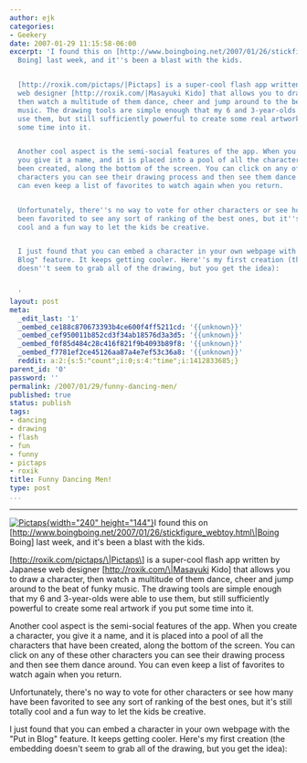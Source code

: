 ```yaml
---
author: ejk
categories:
- Geekery
date: 2007-01-29 11:15:58-06:00
excerpt: 'I found this on [http://www.boingboing.net/2007/01/26/stickfigure_webtoy.html|Boing
  Boing] last week, and it''s been a blast with the kids.


  [http://roxik.com/pictaps/|Pictaps] is a super-cool flash app written by Japanese
  web designer [http://roxik.com/|Masayuki Kido] that allows you to draw a character,
  then watch a multitude of them dance, cheer and jump around to the beat of funky
  music. The drawing tools are simple enough that my 6 and 3-year-olds were able to
  use them, but still sufficiently powerful to create some real artwork if you put
  some time into it.


  Another cool aspect is the semi-social features of the app. When you create a character,
  you give it a name, and it is placed into a pool of all the characters that have
  been created, along the bottom of the screen. You can click on any of these other
  characters you can see their drawing process and then see them dance around. You
  can even keep a list of favorites to watch again when you return.


  Unfortunately, there''s no way to vote for other characters or see how many have
  been favorited to see any sort of ranking of the best ones, but it''s still totally
  cool and a fun way to let the kids be creative.


  I just found that you can embed a character in your own webpage with the "Put in
  Blog" feature. It keeps getting cooler. Here''s my first creation (the embedding
  doesn''t seem to grab all of the drawing, but you get the idea):


  '
layout: post
meta:
  _edit_last: '1'
  _oembed_ce188c870673393b4ce600f4ff5211cd: '{{unknown}}'
  _oembed_cef950011b852cd3f34ab18576d3a3d5: '{{unknown}}'
  _oembed_f0f85d484c28c416f821f9b4093b89f8: '{{unknown}}'
  _oembed_f7781ef2ce45126aa87a4e7ef53c36a8: '{{unknown}}'
  reddit: a:2:{s:5:"count";i:0;s:4:"time";i:1412833685;}
parent_id: '0'
password: ''
permalink: /2007/01/29/funny-dancing-men/
published: true
status: publish
tags:
- dancing
- drawing
- flash
- fun
- funny
- pictaps
- roxik
title: Funny Dancing Men!
type: post
...
```

---

[![Pictaps](%7B%7B%20site.baseurl%20%7D%7D/assets/2007/01/373407152_8fe6f26574_m.jpg){width="240" height="144"}](http://www.flickr.com/photos/ejk/373407152/ "Photo Sharing")I found this on \[http://www.boingboing.net/2007/01/26/stickfigure_webtoy.html\|Boing Boing\] last week, and it's been a blast with the kids.

\[http://roxik.com/pictaps/\|Pictaps\] is a super-cool flash app written by Japanese web designer \[http://roxik.com/\|Masayuki Kido\] that allows you to draw a character, then watch a multitude of them dance, cheer and jump around to the beat of funky music. The drawing tools are simple enough that my 6 and 3-year-olds were able to use them, but still sufficiently powerful to create some real artwork if you put some time into it.

Another cool aspect is the semi-social features of the app. When you create a character, you give it a name, and it is placed into a pool of all the characters that have been created, along the bottom of the screen. You can click on any of these other characters you can see their drawing process and then see them dance around. You can even keep a list of favorites to watch again when you return.

Unfortunately, there's no way to vote for other characters or see how many have been favorited to see any sort of ranking of the best ones, but it's still totally cool and a fun way to let the kids be creative.

I just found that you can embed a character in your own webpage with the "Put in Blog" feature. It keeps getting cooler. Here's my first creation (the embedding doesn't seem to grab all of the drawing, but you get the idea):
